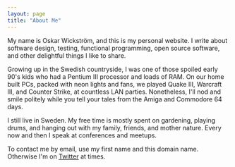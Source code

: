 ```yaml
---
layout: page
title: "About Me"
---
```


My name is Oskar Wickström, and this is my personal website. I write
about software design, testing, functional programming, open source
software, and other delightful things I like to share.

Growing up in the Swedish countryside, I was one of those spoiled early 90's
kids who had a Pentium III processor and loads of RAM. On our home built PCs,
packed with neon lights and fans, we played Quake III, Warcraft III, and
Counter Strike, at countless LAN parties. Nonetheless, I'll nod and smile
politely while you tell your tales from the Amiga and Commodore 64 days.

I still live in Sweden. My free time is mostly spent on gardening, playing
drums, and hanging out with my family, friends, and mother nature. Every now
and then I speak at conferences and meetups.

To contact me by email, use my first name and this domain
name. Otherwise I'm on [Twitter](https://twitter.com/owickstrom) at
times.
